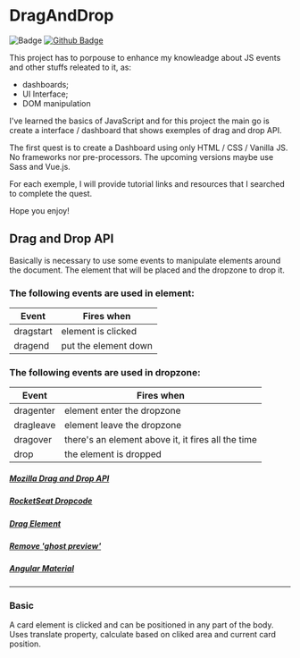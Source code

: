 # DragAndDrop
![Badge](https://img.shields.io/badge/status-doing-yellow)
[![Github Badge](https://img.shields.io/badge/-Github-000?style=flat-square&logo=Github&logoColor=white&link=https://github.com/RafaPaludo)](https://github.com/RafaPaludo)

This project has to porpouse to enhance my knowleadge about JS events and other stuffs releated to it, as:
* dashboards;
* UI Interface; 
* DOM manipulation

I've learned the basics of JavaScript and for this project the main go is create a interface / dashboard that shows exemples of drag and drop API.

The first quest is to create a Dashboard using only HTML / CSS / Vanilla JS. No frameworks nor pre-processors. The upcoming versions maybe use Sass and Vue.js.

For each exemple, I will provide tutorial links and resources that I searched to complete the quest.

Hope you enjoy!

## Drag and Drop API
Basically is necessary to use some events to manipulate elements around the document. The element that will be placed and the dropzone to drop it.

### The following events are used in element:

Event | Fires when
---- | ----
dragstart | element is clicked 
dragend | put the element down

### The following events are used in dropzone:

Event | Fires when
---- | ----
dragenter | element enter the dropzone
dragleave | element leave the dropzone
dragover | there's an element above it, it fires all the time
drop |  the element is dropped

##### [Mozilla Drag and Drop API](https://developer.mozilla.org/en-US/docs/Web/API/HTML_Drag_and_Drop_API)
##### [RocketSeat Dropcode](https://www.youtube.com/watch?v=6wn8hpUcEcM&t=579s)
##### [Drag Element](https://www.kirupa.com/html5/drag.htm)
##### [Remove 'ghost preview'](https://stackoverflow.com/questions/38655964/how-to-remove-dragghost-image)
##### [Angular Material](https://material.angular.io/cdk/drag-drop/overview#getting-started)
---


### Basic 
A card element is clicked and can be positioned in any part of the body. 
Uses translate property, calculate based on cliked area and current card position.

